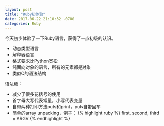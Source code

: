 ```yaml
---
layout: post
title: "Ruby初体验"
date: 2017-06-22 21:10:32 -0700
categories: Ruby
---
```

今天初步体验了一下Ruby语言，获得了一点初级的认识。

- 动态类型语言
- 解释器语言
- 格式要求比Python宽松
- 纯面向对象的语言，所有的元素都是对象
- 类似C的语法结构

语法糖：
- 减少了很多花括号的使用
- 首字母大写代表常量，小写代表变量
- 自带两种打印方法puts和print，puts自带回车
- 简单的array unpacking，例子：
{% highlight ruby %}
first, second, third = ARGV
{% endhighlight %}
